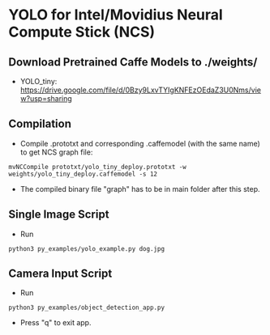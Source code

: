 ﻿# YOLO for Intel/Movidius Neural Compute Stick (NCS)

## Download Pretrained Caffe Models to ./weights/

* YOLO_tiny: https://drive.google.com/file/d/0Bzy9LxvTYIgKNFEzOEdaZ3U0Nms/view?usp=sharing

## Compilation

* Compile .prototxt and corresponding .caffemodel (with the same name) to get NCS graph file:
```
mvNCCompile prototxt/yolo_tiny_deploy.prototxt -w weights/yolo_tiny_deploy.caffemodel -s 12
```
* The compiled binary file "graph" has to be in main folder after this step.

## Single Image Script

* Run
```
python3 py_examples/yolo_example.py dog.jpg
```

## Camera Input Script

* Run 
```
python3 py_examples/object_detection_app.py
```
* Press "q" to exit app.

